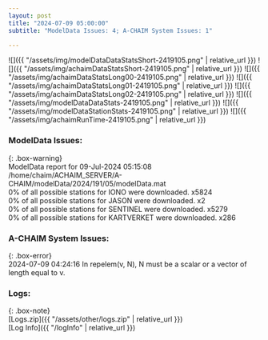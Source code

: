 ```yaml
---
layout: post
title: "2024-07-09 05:00:00"
subtitle: "ModelData Issues: 4; A-CHAIM System Issues: 1"

---
```


![]({{ "/assets/img/modelDataDataStatsShort-2419105.png" | relative_url }})
![]({{ "/assets/img/achaimDataStatsShort-2419105.png" | relative_url }})
![]({{ "/assets/img/achaimDataStatsLong00-2419105.png" | relative_url }})
![]({{ "/assets/img/achaimDataStatsLong01-2419105.png" | relative_url }})
![]({{ "/assets/img/achaimDataStatsLong02-2419105.png" | relative_url }})
![]({{ "/assets/img/modelDataDataStats-2419105.png" | relative_url }})
![]({{ "/assets/img/modelDataStationStats-2419105.png" | relative_url }})
![]({{ "/assets/img/achaimRunTime-2419105.png" | relative_url }})


### ModelData Issues:  
  
{: .box-warning}  
 ModelData report for 09-Jul-2024 05:15:08   
 /home/chaim/ACHAIM_SERVER/A-CHAIM/modelData/2024/191/05/modelData.mat   
 0% of all possible stations for IONO were downloaded. x5824   
 0% of all possible stations for JASON were downloaded. x2   
 0% of all possible stations for SENTINEL were downloaded. x5279   
 0% of all possible stations for KARTVERKET were downloaded. x286   
  
### A-CHAIM System Issues:  
  
{: .box-error}  
2024-07-09 04:24:16 In repelem(v, N), N must be a scalar or a vector of length equal to v.  

### Logs:  
  
{: .box-note}  
[Logs.zip]({{ "/assets/other/logs.zip" | relative_url }})  
[Log Info]({{ "/logInfo" | relative_url }})  
